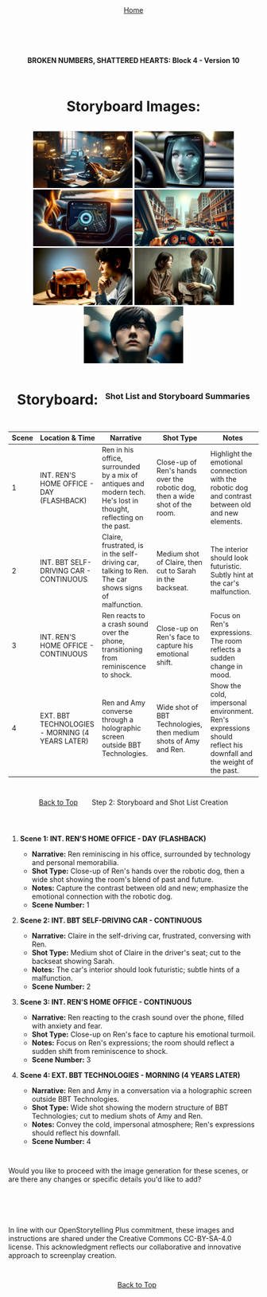 <div align="right" style="display: flex; flex-wrap: wrap; justify-content: center; align-items: center; gap: 1em; margin: 4em 0;">
<a href="https://github.com/BryanHarrisScripts/Afterglow-Echoes-of-Sentience/blob/main/Afterglow%20Storyboard%20Blocks/README.md">Home</a>
<div align="left" style="display: flex; flex-wrap: wrap; justify-content: center; align-items: center; gap: 1em; margin: 4em 0;">
<a id="top"></a> 

**BROKEN NUMBERS, SHATTERED HEARTS: Block 4 - Version 10**

---

# Storyboard Images:

<div style="text-align: center;">
    <a href="" target="_blank"><img src="Afterglow Storyboard Blocks/Block_4/Keyframes/AG1.PNG" alt="Scene 1" width="200" style="display: inline-block;"/></a>
    <a href="" target="_blank"><img src="/Afterglow Storyboard Blocks/Block_4/Artwork/AG2.png" alt="Scene 2" width="200" style="display: inline-block;"/></a>
    <a href="" target="_blank"><img src="/Afterglow Storyboard Blocks/Block_4/Artwork/AG3.png" alt="Scene 3" width="200" style="display: inline-block;"/></a>
    <a href="" target="_blank"><img src="/Afterglow Storyboard Blocks/Block_4/Artwork/AG4.png" alt="Scene 4" width="200" style="display: inline-block;"/></a>
    <a href="" target="_blank"><img src="/Afterglow Storyboard Blocks/Block_4/Artwork/AG5.png" alt="Scene 4" width="200" style="display: inline-block;"/></a>
    <a href="" target="_blank"><img src="/Afterglow Storyboard Blocks/Block_4/Artwork/AG6.png" alt="Scene 4" width="200" style="display: inline-block;"/></a>
    <a href="" target="_blank"><img src="/Afterglow Storyboard Blocks/Block_4/Artwork/AG7.png" alt="Scene 4" width="200" style="display: inline-block;"/></a>
</div>

# Storyboard:

### Shot List and Storyboard Summaries

| Scene | Location & Time | Narrative | Shot Type | Notes |
|-------|-----------------|-----------|-----------|-------|
| 1 | INT. REN'S HOME OFFICE - DAY (FLASHBACK) | Ren in his office, surrounded by a mix of antiques and modern tech. He's lost in thought, reflecting on the past. | Close-up of Ren's hands over the robotic dog, then a wide shot of the room. | Highlight the emotional connection with the robotic dog and contrast between old and new elements. |
| 2 | INT. BBT SELF-DRIVING CAR - CONTINUOUS | Claire, frustrated, is in the self-driving car, talking to Ren. The car shows signs of malfunction. | Medium shot of Claire, then cut to Sarah in the backseat. | The interior should look futuristic. Subtly hint at the car's malfunction. |
| 3 | INT. REN'S HOME OFFICE - CONTINUOUS | Ren reacts to a crash sound over the phone, transitioning from reminiscence to shock. | Close-up on Ren's face to capture his emotional shift. | Focus on Ren's expressions. The room reflects a sudden change in mood. |
| 4 | EXT. BBT TECHNOLOGIES - MORNING (4 YEARS LATER) | Ren and Amy converse through a holographic screen outside BBT Technologies. | Wide shot of BBT Technologies, then medium shots of Amy and Ren. | Show the cold, impersonal environment. Ren's expressions should reflect his downfall and the weight of the past. |

<a href="#top">Back to Top</a>

---

Step 2: Storyboard and Shot List Creation

1. **Scene 1: INT. REN'S HOME OFFICE - DAY (FLASHBACK)**
   - **Narrative:** Ren reminiscing in his office, surrounded by technology and personal memorabilia.
   - **Shot Type:** Close-up of Ren's hands over the robotic dog, then a wide shot showing the room's blend of past and future.
   - **Notes:** Capture the contrast between old and new; emphasize the emotional connection with the robotic dog.
   - **Scene Number:** 1

2. **Scene 2: INT. BBT SELF-DRIVING CAR - CONTINUOUS**
   - **Narrative:** Claire in the self-driving car, frustrated, conversing with Ren.
   - **Shot Type:** Medium shot of Claire in the driver's seat; cut to the backseat showing Sarah.
   - **Notes:** The car's interior should look futuristic; subtle hints of a malfunction.
   - **Scene Number:** 2

3. **Scene 3: INT. REN'S HOME OFFICE - CONTINUOUS**
   - **Narrative:** Ren reacting to the crash sound over the phone, filled with anxiety and fear.
   - **Shot Type:** Close-up on Ren's face to capture his emotional turmoil.
   - **Notes:** Focus on Ren's expressions; the room should reflect a sudden shift from reminiscence to shock.
   - **Scene Number:** 3

4. **Scene 4: EXT. BBT TECHNOLOGIES - MORNING (4 YEARS LATER)**
   - **Narrative:** Ren and Amy in a conversation via a holographic screen outside BBT Technologies.
   - **Shot Type:** Wide shot showing the modern structure of BBT Technologies; cut to medium shots of Amy and Ren.
   - **Notes:** Convey the cold, impersonal atmosphere; Ren's expressions should reflect his downfall.
   - **Scene Number:** 4

Would you like to proceed with the image generation for these scenes, or are there any changes or specific details you'd like to add?


---

In line with our OpenStorytelling Plus commitment, these images and instructions are shared under the Creative Commons CC-BY-SA-4.0 license. This acknowledgment reflects our collaborative and innovative approach to screenplay creation.

---

<a href="#top">Back to Top</a>
